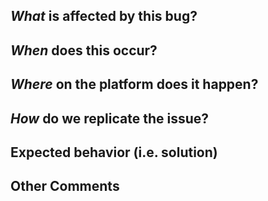 ## *What* is affected by this bug?
<!-- Clearly state the affected platform, version, branch, and modules involved -->


## *When* does this occur?
<!-- Describe the conditions that lead to the error -->


## *Where* on the platform does it happen?
<!-- For issues producing exceptions add the full exception backtrace to this bug report.
     For issues producing error messages, post the full error message. -->


## *How* do we replicate the issue?
<!-- Please be specific as possible. Use dashes (-) or numbers (1.) to create a list of steps -->


## Expected behavior (i.e. solution)
<!-- What should have happened? -->


## Other Comments

